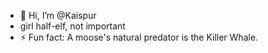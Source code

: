 - 👋 Hi, I’m @Kaispur
- girl half-elf, not important
- ⚡ Fun fact: A moose's natural predator is the Killer Whale.

<!---
Kaispur/Kaispur is a ✨ special ✨ repository because its `README.md` (this file) appears on your GitHub profile.
You can click the Preview link to take a look at your changes.
--->
